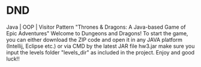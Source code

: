 # DND
Java | OOP | Visitor Pattern "Thrones & Dragons: A Java-based Game of Epic Adventures"
Welcome to Dungeons and Dragons!
To start the game, you can either download the ZIP code and open it in any JAVA platform (Intellij, Eclipse etc.) or via CMD by the latest JAR file hw3.jar
make sure you input the levels folder "levels_dir" as included in the project.
Enjoy and good luck!!
